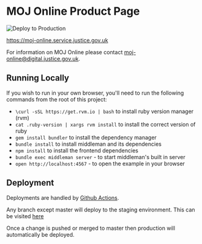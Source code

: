 # MOJ Online Product Page

![Deploy to Production](https://github.com/ministryofjustice/formbuilder-product-page/workflows/Deploy%20to%20Production/badge.svg)

https://moj-online.service.justice.gov.uk

For information on MOJ Online please contact moj-online@digital.justice.gov.uk.

## Running Locally

If you wish to run in your own browser, you'll need to run the
following commands from the root of this project:

- `\curl -sSL https://get.rvm.io | bash` to install ruby version manager (rvm)
- `cat .ruby-version | xargs rvm install` to install the correct version of ruby
- `gem install bundler` to install the dependency manager
- `bundle install` to install middleman and its dependencies
- `npm install` to install the frontend dependencies
- `bundle exec middleman server` - to start middleman's built in server
- `open http://localhost:4567` - to open the example in your browser

## Deployment

Deployments are handled by [Github Actions](https://github.com/ministryofjustice/formbuilder-product-page/actions).

Any branch except master will deploy to the staging environment. This can be visited [here](https://formbuilder-product-page-staging.apps.live-1.cloud-platform.service.justice.gov.uk/)

Once a change is pushed or merged to master then production will automatically be deployed.
